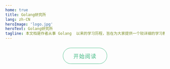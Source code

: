 ```yaml
---
home: true
title: Golang研究所
lang: zh-CN
heroImage: 'logo.jpg'
heroText: Golang研究所
tagline: 本文档是作者从事 Golang  以来的学习历程，旨在为大家提供一个较详细的学习教程，侧重点更倾向于 Golang 服务端所涉及的技术栈，如果本文能为您得到帮助，请给予支持！
---
```

<div style="display: flex;justify-content: center;">
   <a class='as' href="/golang">开始阅读</a>
</div>

<style>
  @media screen and (min-width: 800px) {
    .home{
    padding:0
  }
}
  .home .hero .description{
    font-size:18px
  }
  .home .hero img{
    max-height:230px;
    border-radius: 50%;
  }
  .navbar{
    display:none
  }
.as{
  border-radius: 2rem;
    border: 1px solid var(--theme-color,#42b983);
    box-sizing: border-box;
    color: var(--theme-color,#42b983);
    display: inline-block;
    font-size: 1.05rem;
    letter-spacing: .1rem;
    margin: .5rem 1rem;
    padding: .75em 2rem;
    text-decoration: none;
    transition: all .15s ease;
}
</style>
